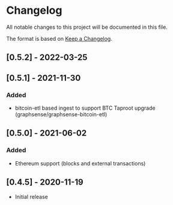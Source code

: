 # Changelog
All notable changes to this project will be documented in this file.

The format is based on [Keep a Changelog](https://keepachangelog.com/en/1.0.0/).

## [0.5.2] - 2022-03-25

## [0.5.1] - 2021-11-30
### Added
- bitcoin-etl based ingest to support BTC Taproot upgrade (graphsense/graphsense-bitcoin-etl)

## [0.5.0] - 2021-06-02
### Added
- Ethereum support (blocks and external transactions)

## [0.4.5] - 2020-11-19
- Initial release
